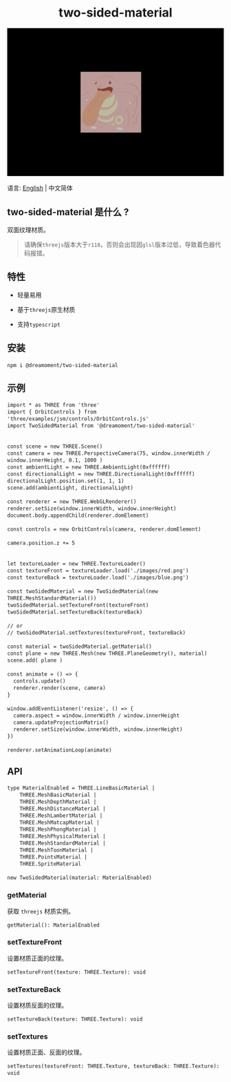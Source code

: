<h1 align="center">two-sided-material</h1>

![](/docs/preview.gif)

语言: [English](README.md) | 中文简体

## two-sided-material 是什么 ?

双面纹理材质。

> 请确保`threejs`版本大于`r118`，否则会出现因`glsl`版本过低，导致着色器代码报错。

## 特性

- 轻量易用

- 基于`threejs`原生材质

- 支持`typescript`

## 安装

```agsl
npm i @dreamoment/two-sided-material
```

## 示例

```
import * as THREE from 'three'
import { OrbitControls } from 'three/examples/jsm/controls/OrbitControls.js'
import TwoSidedMaterial from '@dreamoment/two-sided-material'


const scene = new THREE.Scene()
const camera = new THREE.PerspectiveCamera(75, window.innerWidth / window.innerHeight, 0.1, 1000 )
const ambientLight = new THREE.AmbientLight(0xffffff)
const directionalLight = new THREE.DirectionalLight(0xffffff)
directionalLight.position.set(1, 1, 1)
scene.add(ambientLight, directionalLight)

const renderer = new THREE.WebGLRenderer()
renderer.setSize(window.innerWidth, window.innerHeight)
document.body.appendChild(renderer.domElement)

const controls = new OrbitControls(camera, renderer.domElement)

camera.position.z += 5


let textureLoader = new THREE.TextureLoader()
const textureFront = textureLoader.load('./images/red.png')
const textureBack = textureLoader.load('./images/blue.png')

const twoSidedMaterial = new TwoSidedMaterial(new THREE.MeshStandardMaterial())
twoSidedMaterial.setTextureFront(textureFront)
twoSidedMaterial.setTextureBack(textureBack)

// or
// twoSidedMaterial.setTextures(textureFront, textureBack)

const material = twoSidedMaterial.getMaterial()
const plane = new THREE.Mesh(new THREE.PlaneGeometry(), material)
scene.add( plane )

const animate = () => {
  controls.update()
  renderer.render(scene, camera)
}

window.addEventListener('resize', () => {
  camera.aspect = window.innerWidth / window.innerHeight
  camera.updateProjectionMatrix()
  renderer.setSize(window.innerWidth, window.innerHeight)
})

renderer.setAnimationLoop(animate)
```

## API

```
type MaterialEnabled = THREE.LineBasicMaterial |
    THREE.MeshBasicMaterial |
    THREE.MeshDepthMaterial |
    THREE.MeshDistanceMaterial |
    THREE.MeshLambertMaterial |
    THREE.MeshMatcapMaterial |
    THREE.MeshPhongMaterial |
    THREE.MeshPhysicalMaterial |
    THREE.MeshStandardMaterial |
    THREE.MeshToonMaterial |
    THREE.PointsMaterial |
    THREE.SpriteMaterial

new TwoSidedMaterial(material: MaterialEnabled)
```

### getMaterial

获取 `threejs` 材质实例。

```
getMaterial(): MaterialEnabled
```

### setTextureFront

设置材质正面的纹理。

```
setTextureFront(texture: THREE.Texture): void
```

### setTextureBack

设置材质反面的纹理。

```
setTextureBack(texture: THREE.Texture): void
```

### setTextures

设置材质正面、反面的纹理。

```
setTextures(textureFront: THREE.Texture, textureBack: THREE.Texture): void
```
